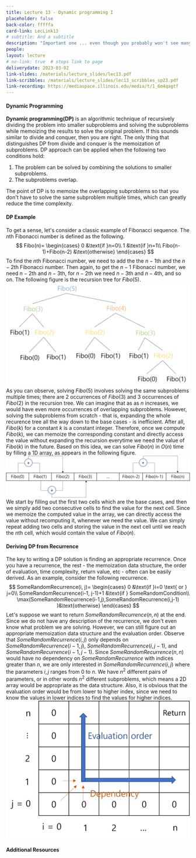 ```yaml
---
title: Lecture 13 - Dynamic programming I
placeholder: false
back-color: fffffa
card-link: LecLink13
# subtitle: And a subtitle
description: "Important one ... even though you probably won't see many instances of dynamic programming in the real world, it is a favorite of FANNG interviews." 
people:
layout: lecture
# no-link: true  # stops link to page 
deliverydate: 2023-03-02
link-slides: /materials/lecture_slides/lec13.pdf
link-scribbles: /materials/lecture_slides/lec13_scribbles_sp23.pdf
link-recording: https://mediaspace.illinois.edu/media/t/1_6m4qagtf
---
```


<h4> Dynamic Programming </h4>

**Dynamic programming(DP)** is an algorithmic technique of recursively dividing the problem into smaller subproblems and solving the subproblems while memoizing the results to solve the original problem.
If this sounds similar to divide and conquer, then you are right. The only thing that distinguishes DP from divide and conquer is the memoization of subproblems.
DP approach can be applied when the following two conditions hold:

1. The problem can be solved by combining the solutions to smaller subproblems. 
2. The subproblems overlap. 

The point of DP is to memoize the overlapping subproblems so that you don't have to solve the same subproblem multiple times, which can greatly reduce the time complexity.

<h4>DP Example</h4>

To get a sense, let's consider a classic example of Fibonacci sequence. The $n$th Fibonacci number is defined as the following. 
$$ Fibo(n)=
\begin{cases} 
0 &\text{if }n=0\\
1 &\text{if }n=1\\
Fibo(n-1)+Fibo(n-2) &\text{otherwise} 
\end{cases}
$$
To find the $n$th Fibonacci number, we need to add the the $n-1$th and the $n-2$th Fibonacci number. 
Then again, to get the $n-1$ Fibonacci number, we need $n-2$th and $n-3$th, for $n-2$th we need $n-3$th and $n-4$th, and so on. 
The following figure is the recursion tree for $Fibo(5)$. 
<img src="/img/lectures/Lec13/lec13_fibo.png" alt="Fibonacci" style="width: 700px;">
As you can observe, solving $Fibo(5)$ involves solving the same subproblems multiple times; there are 2 occurrences of $Fibo(3)$ and 3 occurrences of $Fibo(2)$ in the recursion tree. 
We can imagine that as as $n$ increases, we would have even more occurrences of overlapping subproblems.
However, solving the subproblems from scratch - that is, expanding the whole recurence tree all the way down to the base cases - is inefficient. 
After all, $Fibo(k)$ for a constant $k$ is a constant integer. 
Therefore, once we compute $Fibo(k)$, we can memoize the corresponding constant and directly access the value without expanding the recursion everytime we need the value of $Fibo(k)$ in the future. 
Based on this idea, we can solve $Fibo(n)$ in $O(n)$ time by filling a 1D array, as appears in the following figure. 
<img src="/img/lectures/Lec13/lec13_fibodp.png" alt="Fibonacci" style="width: 700px;">
We start by filling out the first two cells which are the base cases, and then we simply add two consecutive cells to find the value for the next cell. 
Since we memoize the computed value in the array, we can directly access the value without recomputing it, whenever we need the value. 
We can simply repeat adding two cells and storing the value in the next cell until we reach the $n$th cell, which would contain the value of $Fibo(n)$.  

<h4>Deriving DP from Recurrence</h4>

The key to writing a DP solution is finding an appropriate recurrence. 
Once you have a recurrence, the rest - the memoization data structure, the order of evaluation, time complexity, return value, etc - often can be easily derived.
As an example, consider the following recurrence. 
$$
SomeRandomRecurrence(i, j)= 
\begin{cases}
0 &\text{if }i=0 \text{ or } j=0\\
SomeRandomRecurrence(i-1, j-1)+1 &\text{if } SomeRandomCondition\\
\max(SomeRandomRecurrence(i-1,j),SomeRandomRecurrence(i,j-1) )&\text{otherwise} 
\end{cases}
$$
Let's suppose we want to return $SomeRandomRecurrence(n,n)$ at the end. 
Since we do not have any description of the recurrence, we don't even know what problem we are solving. 
However, we can still figure out an appropriate memoization data structure and the evaluation order.
Observe that $SomeRandomRecurrence(i,j)$ only depends on $SomeRandomRecurrence(i-1,j)$, $SomeRandomRecurrence(i,j-1)$, and $SomeRandomRecurrence(i-1,j-1)$. 
Since $SomeRandomRecurrence(n,n)$ would have no dependency on $SomeRandomRecurrence$ with indices greater than $n$, we are only interested in $SomeRandomRecurrence(i,j)$ where the parameters $i, j$ ranges from $0$ to $n$.
We have $n^2$ different pairs of parameters, or in other words $n^2$ different subproblems, which means a 2D array would be appropriate as the data structure. 
Also, it is obvious that the evaluation order would be from lower to higher index, since we need to know the values in lower indices to find the values for higher indices.
<img src="/img/lectures/Lec13/lec13_2ddp.png" alt="SomeRandomRecurrence" style="width: 700px;">




<h4>Additional Resources</h4>









